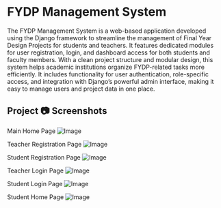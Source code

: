 # FYDP Management System
The FYDP Management System is a web-based application developed using the Django framework to streamline the management of Final Year Design Projects for students and teachers. It features dedicated modules for user registration, login, and dashboard access for both students and faculty members. With a clean project structure and modular design, this system helps academic institutions organize FYDP-related tasks more efficiently. It includes functionality for user authentication, role-specific access, and integration with Django’s powerful admin interface, making it easy to manage users and project data in one place.

## Project 📷 Screenshots
Main Home Page
![Image](https://github.com/user-attachments/assets/43786a52-2b88-47be-98b5-8c858bb467db)

Teacher Registration Page
![Image](https://github.com/user-attachments/assets/c1cf6188-c404-4ffe-b19b-fb430e5b8ea8)

Student Registration Page
![Image](https://github.com/user-attachments/assets/e1651914-9b60-4c52-854a-b88e3ddb26b1)

Teacher Login Page
![Image](https://github.com/user-attachments/assets/0e1dc5e9-5f34-4b53-b04d-d12f23e94e8a)

Student Login Page
![Image](https://github.com/user-attachments/assets/0a9abc13-d2f3-4589-8aa4-5dfc0fd1647f)

Student Home Page
![Image](https://github.com/user-attachments/assets/0246d8f2-a3ca-4556-bb47-afd5908940a2)
